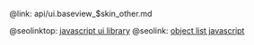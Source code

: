 @link: api/ui.baseview_$skin_other.md

@seolinktop: [javascript ui library](https://webix.com)
@seolink: [object list javascript](https://webix.com/widget/list/)